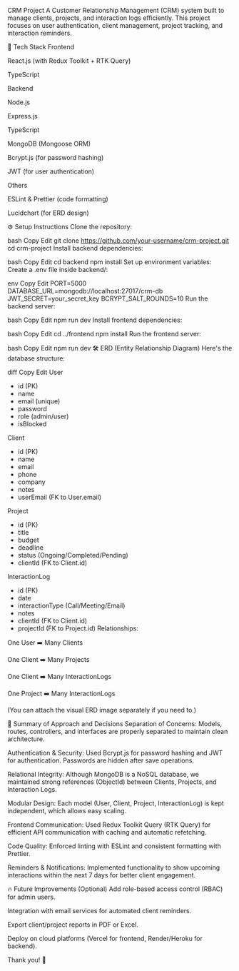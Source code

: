 CRM Project
A Customer Relationship Management (CRM) system built to manage clients, projects, and interaction logs efficiently.
This project focuses on user authentication, client management, project tracking, and interaction reminders.

🚀 Tech Stack
Frontend

React.js (with Redux Toolkit + RTK Query)

TypeScript

Backend

Node.js

Express.js

TypeScript

MongoDB (Mongoose ORM)

Bcrypt.js (for password hashing)

JWT (for user authentication)

Others

ESLint & Prettier (code formatting)

Lucidchart (for ERD design)

⚙️ Setup Instructions
Clone the repository:

bash
Copy
Edit
git clone https://github.com/your-username/crm-project.git
cd crm-project
Install backend dependencies:

bash
Copy
Edit
cd backend
npm install
Set up environment variables:
Create a .env file inside backend/:

env
Copy
Edit
PORT=5000
DATABASE_URL=mongodb://localhost:27017/crm-db
JWT_SECRET=your_secret_key
BCRYPT_SALT_ROUNDS=10
Run the backend server:

bash
Copy
Edit
npm run dev
Install frontend dependencies:

bash
Copy
Edit
cd ../frontend
npm install
Run the frontend server:

bash
Copy
Edit
npm run dev
🛠️ ERD (Entity Relationship Diagram)
Here's the database structure:

diff
Copy
Edit
User

- id (PK)
- name
- email (unique)
- password
- role (admin/user)
- isBlocked

Client

- id (PK)
- name
- email
- phone
- company
- notes
- userEmail (FK to User.email)

Project

- id (PK)
- title
- budget
- deadline
- status (Ongoing/Completed/Pending)
- clientId (FK to Client.id)

InteractionLog

- id (PK)
- date
- interactionType (Call/Meeting/Email)
- notes
- clientId (FK to Client.id)
- projectId (FK to Project.id)
  Relationships:

One User ➡️ Many Clients

One Client ➡️ Many Projects

One Client ➡️ Many InteractionLogs

One Project ➡️ Many InteractionLogs

(You can attach the visual ERD image separately if you need to.)

📖 Summary of Approach and Decisions
Separation of Concerns: Models, routes, controllers, and interfaces are properly separated to maintain clean architecture.

Authentication & Security: Used Bcrypt.js for password hashing and JWT for authentication. Passwords are hidden after save operations.

Relational Integrity: Although MongoDB is a NoSQL database, we maintained strong references (ObjectId) between Clients, Projects, and Interaction Logs.

Modular Design: Each model (User, Client, Project, InteractionLog) is kept independent, which allows easy scaling.

Frontend Communication: Used Redux Toolkit Query (RTK Query) for efficient API communication with caching and automatic refetching.

Code Quality: Enforced linting with ESLint and consistent formatting with Prettier.

Reminders & Notifications: Implemented functionality to show upcoming interactions within the next 7 days for better client engagement.

🔥 Future Improvements (Optional)
Add role-based access control (RBAC) for admin users.

Integration with email services for automated client reminders.

Export client/project reports in PDF or Excel.

Deploy on cloud platforms (Vercel for frontend, Render/Heroku for backend).

Thank you! 🚀
